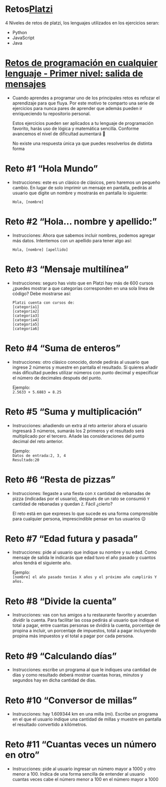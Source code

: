 # Retos[Platzi](https://platzi.com/)

4 Niveles de retos de platzi, los lenguajes utilizados en los ejercicios seran:

- Python
- JavaScript
- Java
  
# [Retos de programación en cualquier lenguaje - Primer nivel: salida de mensajes](https://platzi.com/comunidad/retos-de-programacion-en-cualquier-lenguaje-primer-nivel-salida-de-mensajes/)

- Cuando aprendes a programar uno de los principales retos es refozar el aprendizaje para que fluya.
Por este motivo te comparto una serie de ejercicios para nunca pares de aprender que además pueden ir enriqueciendo tu repositorio personal.

  Estos ejercicios pueden ser aplicados a tu lenguaje de programación favorito, harás uso de lógica y matemática sencilla. Conforme avancemos el nivel de dificultad aumentará 💪  
  
  No existe una respuesta única ya que puedes resolverlos de distinta forma

# Reto #1 “Hola Mundo”

- Instrucciones: este es un clásico de clásicos, pero haremos un pequeño cambio. En lugar de solo imprimir un mensaje en pantalla, pedirás al usuario que digite un nombre y mostrarás en pantalla lo siguiente:  
  
  `Hola, [nombre]`

# Reto #2 “Hola… nombre y apellido:”

- Instrucciones: Ahora que sabemos incluir nombres, podemos agregar más datos. Intentemos con un apellido para tener algo así:  

  `Hola, [nombre] [apellido]`

# Reto #3 “Mensaje multilínea”

- Instrucciones: seguro has visto que en Platzi hay más de 600 cursos ¿puedes mostrar a que categorías corresponden en una sola línea de código?
Debe mostrarse así:  
  
  `Platzi cuenta con cursos de:`  
`[categoría1] `  
`[categoría2]`  
`[categoría3]`  
`[categoría4]`  
`[categoría5]`  
`[categoría6]`  

# Reto #4 “Suma de enteros”

- Instrucciones: otro clásico conocido, donde pedirás al usuario que ingrese 2 números y muestre en pantalla el resultado. Si quieres añadir más dificultad puedes utilizar números con punto decimal y especificar el número de decimales después del punto.  
  
  Ejemplo:  
`2.5633 + 5.6883 = 8.25`

# Reto #5 “Suma y multiplicación” 
- Instrucciones: añadiendo un extra al reto anterior ahora el usuario ingresará 3 números, sumarás los 2 primeros y el resultado será multiplicado por el tercero. Añade las consideraciones del punto decimal del reto anterior.  
  
  Ejemplo:  
`Datos de entrada:2, 3, 4`  
`Resultado:20`

# Reto #6 “Resta de pizzas”

- Instrucciones: llegaste a una fiesta con `X` cantidad de rebanadas de pizza (indicadas por el usuario), después de un rato se consumió `Y` cantidad de rebanadas y quedan `Z`. Fácil ¿cierto?  
  
  El reto está en que expreses lo que sucede es una forma comprensible para cualquier persona, imprescindible pensar en tus usuarios 😉

# Reto #7 “Edad futura y pasada”

- Instrucciones: pide al usuario que indique su nombre y su edad. Como mensaje de salida le indicarás que edad tuvo el año pasado y cuantos años tendrá el siguiente año.  
  
  Ejemplo:  
`[nombre] el año pasado tenías X años y el próximo año cumplirás Y años.`

# Reto #8 “Divide la cuenta”

- Instrucciones: vas con tus amigos a tu restaurante favorito y acuerdan dividir la cuenta. Para facilitar las cosa pedirás al usuario que indique el total a pagar, entre cuantas personas se dvidirá la cuenta, porcentaje de propina a incluir, un porcentaje de impuestos, total a pagar incluyendo propina más impuestos y el total a pagar por cada persona.

# Reto #9 “Calculando días”
- Instrucciones: escribe un programa al que le indiques una cantidad de días y como resultado deberá mostrar cuantas horas, minutos y segundos hay en dicha cantidad de días.
# Reto #10 “Conversor de millas”
- Instrucciones: hay 1.609344 km en una milla (mi). Escribe un programa en el que el usuario indique una cantidad de millas y muestre en pantalla el resultado convertido a kilómetros.
# Reto #11 “Cuantas veces un número en otro”
- Instrucciones: pide al usuario ingresar un número mayor a 1000 y otro menor a 100. Indica de una forma sencilla de entender al usuario cuantas veces cabe el número menor a 100 en el número mayor a 1000
